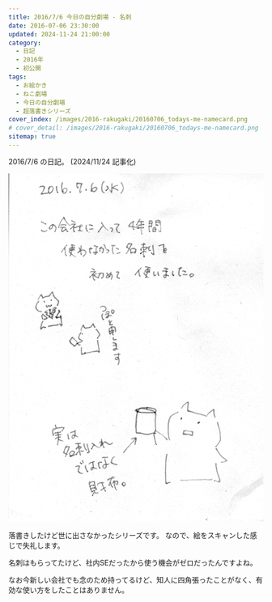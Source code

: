 ```yaml
---
title: 2016/7/6 今日の自分劇場 - 名刺
date: 2016-07-06 23:30:00
updated: 2024-11-24 21:00:00
category:
  - 日記
  - 2016年
  - 初公開
tags:
  - お絵かき
  - ねこ劇場
  - 今日の自分劇場
  - 超落書きシリーズ
cover_index: /images/2016-rakugaki/20160706_todays-me-namecard.png
# cover_detail: /images/2016-rakugaki/20160706_todays-me-namecard.png
sitemap: true
---
```


2016/7/6 の日記。 (2024/11/24 記事化)

![](/images/2016-rakugaki/20160706_todays-me-namecard.png)


落書きしたけど世に出さなかったシリーズです。
なので、絵をスキャンした感じで失礼します。

名刺はもらってたけど、社内SEだったから使う機会がゼロだったんですよね。

なお今新しい会社でも念のため持ってるけど、知人に四角張ったことがなく、有効な使い方をしたことはありません。